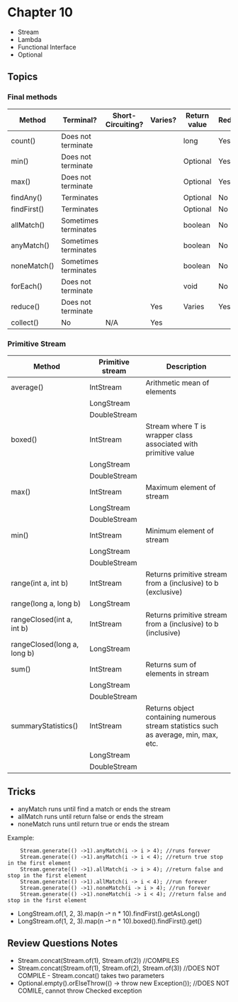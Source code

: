 # Chapter 10

* Stream
* Lambda
* Functional Interface
* Optional

## Topics

### Final methods

| Method      | Terminal?            | Short-Circuiting? | Varies? | Return value | Reduction |
|-------------|----------------------|-------------------|---------|--------------|-----------|
| count()     | Does not terminate   |                   |         | long         | Yes       |
| min()       | Does not terminate   |                   |         | Optional<T>  | Yes       |
| max()       | Does not terminate   |                   |         | Optional<T>  | Yes       |
| findAny()   | Terminates           |                   |         | Optional<T>  | No        |
| findFirst() | Terminates           |                   |         | Optional<T>  | No        |
| allMatch()  | Sometimes terminates |                   |         | boolean      | No        |
| anyMatch()  | Sometimes terminates |                   |         | boolean      | No        |
| noneMatch() | Sometimes terminates |                   |         | boolean      | No        |
| forEach()   | Does not terminate   |                   |         | void         | No        |
| reduce()    | Does not terminate   |                   | Yes     | Varies       | Yes       |
| collect()   | No                   | N/A               | Yes     |              |           |

### Primitive Stream

| Method                      | Primitive stream | Description                                                                          |
|-----------------------------|------------------|--------------------------------------------------------------------------------------|
| average()                   | IntStream        | Arithmetic mean of elements                                                          |
|                             | LongStream       |                                                                                      |
|                             | DoubleStream     |                                                                                      |
| boxed()                     | IntStream        | Stream<T> where T is wrapper class associated with primitive value                   |
|                             | LongStream       |                                                                                      |
|                             | DoubleStream     |                                                                                      |
| max()                       | IntStream        | Maximum element of stream                                                            |
|                             | LongStream       |                                                                                      |
|                             | DoubleStream     |                                                                                      |
| min()                       | IntStream        | Minimum element of stream                                                            |
|                             | LongStream       |                                                                                      |
|                             | DoubleStream     |                                                                                      |
| range(int a, int b)         | IntStream        | Returns primitive stream from a (inclusive) to b (exclusive)                         |
| range(long a, long b)       | LongStream       |                                                                                      |
| rangeClosed(int a, int b)   | IntStream        | Returns primitive stream from a (inclusive) to b (inclusive)                         |
| rangeClosed(long a, long b) | LongStream       |                                                                                      |
| sum()                       | IntStream        | Returns sum of elements in stream                                                    |
|                             | LongStream       |                                                                                      |
|                             | DoubleStream     |                                                                                      |
| summaryStatistics()         | IntStream        | Returns object containing numerous stream statistics such as average, min, max, etc. |
|                             | LongStream       |                                                                                      |
|                             | DoubleStream     |                                                                                      |

## Tricks

* anyMatch runs until find a match or ends the stream
* allMatch runs until return false or ends the stream
* noneMatch runs until return true or ends the stream

Example:

        Stream.generate(() ->1).anyMatch(i -> i > 4); //runs forever 
        Stream.generate(() ->1).anyMatch(i -> i < 4); //return true stop in the first element 
        Stream.generate(() ->1).allMatch(i -> i > 4); //return false and stop in the first element 
        Stream.generate(() ->1).allMatch(i -> i < 4); //run forever 
        Stream.generate(() ->1).noneMatch(i -> i > 4); //run forever 
        Stream.generate(() ->1).noneMatch(i -> i < 4); //return false and stop in the first element

* LongStream.of(1, 2, 3).map(n -˃ n * 10).findFirst().getAsLong()
* LongStream.of(1, 2, 3).map(n -˃ n * 10).boxed().findFirst().get()

## Review Questions Notes

* Stream.concat(Stream.of(1), Stream.of(2)) //COMPILES
* Stream.concat(Stream.of(1), Stream.of(2), Stream.of(3)) //DOES NOT COMPILE - Stream.concat() takes two parameters
* Optional.empty().orElseThrow(() -> throw new Exception()); //DOES NOT COMILE, cannot throw Checked exception